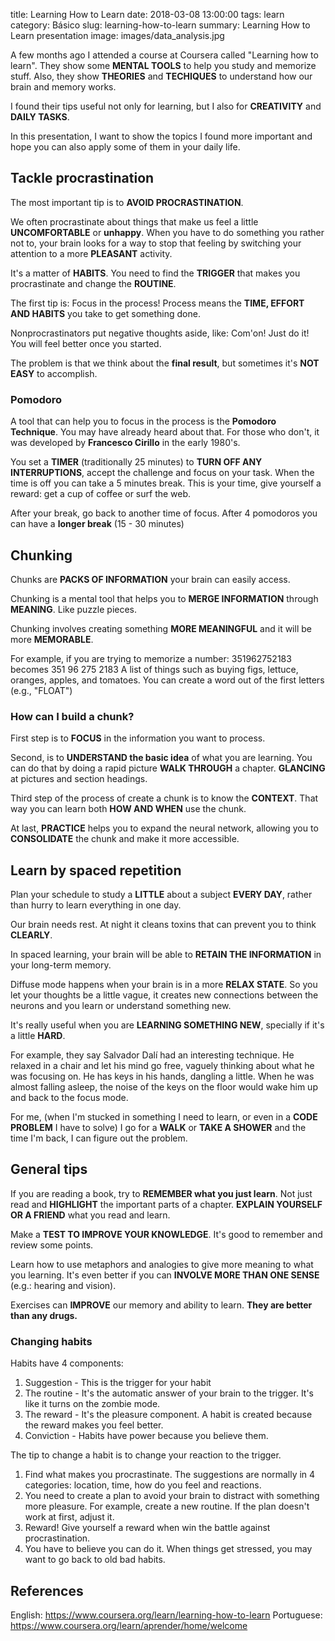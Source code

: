 title: Learning How to Learn
date: 2018-03-08 13:00:00
tags: learn
category: Básico
slug: learning-how-to-learn
summary: Learning How to Learn presentation
image: images/data_analysis.jpg

A few months ago I attended a course at Coursera called "Learning how to learn". They show some **MENTAL TOOLS** to help you study and memorize stuff. Also, they show **THEORIES** and **TECHIQUES** to understand how our brain and memory works.

I found their tips useful not only for learning, but I also for **CREATIVITY** and **DAILY TASKS**. 

In this presentation, I want to show the topics I found more important and hope you can also apply some of them in your daily life. 

## Tackle procrastination

The most important tip is to **AVOID PROCRASTINATION**.

We often procrastinate about things that make us feel a little **UNCOMFORTABLE** or **unhappy**. When you have to do something you rather not to, your brain looks for a way to stop that feeling by switching your attention to a more **PLEASANT** activity. 

It's a matter of **HABITS**. You need to find the **TRIGGER** that makes you procrastinate and change the **ROUTINE**.

The first tip is: Focus in the process! Process means the **TIME, EFFORT AND HABITS** you take to get something done. 

Nonprocrastinators put negative thoughts aside, like: Com'on! Just do it! You will feel better once you started.

The problem is that we think about the **final result**, but sometimes it's **NOT EASY** to accomplish. 



### Pomodoro

A tool that can help you to focus in the process is the **Pomodoro Technique**. You may have already heard about that. For those who don't, it was developed by **Francesco Cirillo** in the early 1980's.

You set a **TIMER** (traditionally 25 minutes) to **TURN OFF ANY INTERRUPTIONS**, accept the challenge and focus on your task. When the time is off you can take a 5 minutes break. This is your time, give yourself a reward: get a cup of coffee or surf the web.

After your break, go back to another time of focus. After 4 pomodoros you can have a **longer break** (15 - 30 minutes)


## Chunking

Chunks are **PACKS OF INFORMATION** your brain can easily access.

Chunking is a mental tool that helps you to **MERGE INFORMATION** through **MEANING**. Like puzzle pieces.

Chunking involves creating something **MORE MEANINGFUL** and it will be more **MEMORABLE**.

For example, if you are trying to memorize a number:
351962752183 becomes 351 96 275 2183
A list of things such as buying figs, lettuce, oranges, apples, and tomatoes. You can create a word out of the first letters (e.g., "FLOAT")


### How can I build a chunk?

First step is to **FOCUS** in the information you want to process.

Second, is to **UNDERSTAND the basic idea** of what you are learning. You can do that by doing a rapid picture **WALK THROUGH** a chapter. **GLANCING** at pictures and section headings.

Third step of the process of create a chunk is to know the **CONTEXT**. That way you can learn both **HOW AND WHEN** use the chunk.

At last, **PRACTICE** helps you to expand the neural network, allowing you to **CONSOLIDATE** the chunk and make it more accessible.


## Learn by spaced repetition

Plan your schedule to study a **LITTLE** about a subject **EVERY DAY**, rather than hurry to learn everything in one day. 

Our brain needs rest. At night it cleans toxins that can prevent you to think **CLEARLY**.

In spaced learning, your brain will be able to **RETAIN THE INFORMATION** in your long-term memory.

Diffuse mode happens when your brain is in a more **RELAX STATE**. So you let your thoughts be a little vague, it creates new connections between the neurons and you learn or understand something new.

It's really useful when you are **LEARNING SOMETHING NEW**, specially if it's a little **HARD**.

For example, they say Salvador Dalí had an interesting technique. He relaxed in a chair and let his mind go free, vaguely thinking about what he was focusing on. He has keys in his hands, dangling a little. When he was almost falling asleep, the noise of the keys on the floor would wake him up and back to the focus mode.

For me, (when I'm stucked in something I need to learn, or even in a **CODE PROBLEM** I have to solve) I go for a **WALK** or **TAKE A SHOWER** and the time I'm back, I can figure out the problem.


## General tips

If you are reading a book, try to **REMEMBER what you just learn**. Not just read and **HIGHLIGHT** the important parts of a chapter. **EXPLAIN YOURSELF OR A FRIEND** what you read and learn.

Make a **TEST TO IMPROVE YOUR KNOWLEDGE**. It's good to remember and review some points.

Learn how to use metaphors and analogies to give more meaning to what you learning. It's even better if you can **INVOLVE MORE THAN ONE SENSE** (e.g.: hearing and vision).

Exercises can **IMPROVE** our memory and ability to learn. **They are better than any drugs.**



### Changing habits

Habits have 4 components:
1. Suggestion - This is the trigger for your habit
2. The routine - It's the automatic answer of your brain to the trigger. It's like it turns on the zombie mode.
3. The reward - It's the pleasure component. A habit is created because the reward makes you feel better.
4. Conviction - Habits have power because you believe them.

The tip to change a habit is to change your reaction to the trigger.
1. Find what makes you procrastinate. The suggestions are normally in 4 categories: location, time, how do you feel and reactions.
2. You need to create a plan to avoid your brain to distract with something more pleasure. For example, create a new routine. If the plan doesn't work at first, adjust it.
3. Reward! Give yourself a reward when win the battle against procrastination.
4. You have to believe you can do it. When things get stressed, you may want to go back to old bad habits.


## References

English: https://www.coursera.org/learn/learning-how-to-learn
Portuguese: https://www.coursera.org/learn/aprender/home/welcome

